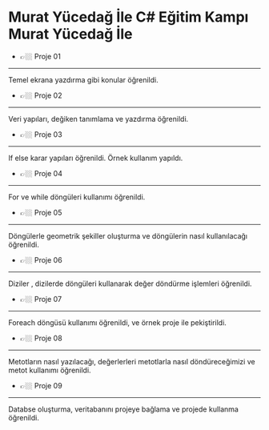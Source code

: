 #  Murat Yücedağ İle C# Eğitim Kampı Murat Yücedağ İle
- 👉🏼 Proje 01
---
Temel ekrana yazdırma gibi konular öğrenildi.
- 👉🏼 Proje 02
---
Veri yapıları, değiken tanımlama ve yazdırma öğrenildi.
- 👉🏼 Proje 03
---
If else karar yapıları öğrenildi. Örnek kullanım yapıldı.
- 👉🏼 Proje 04
---
For ve while döngüleri kullanımı öğrenildi.
- 👉🏼 Proje 05
---
Döngülerle geometrik şekiller oluşturma ve döngülerin nasıl kullanılacağı öğrenildi.
- 👉🏼 Proje 06
---
Diziler , dizilerde döngüleri kullanarak değer döndürme işlemleri öğrenildi.
- 👉🏼 Proje 07
---
Foreach döngüsü kullanımı öğrenildi, ve örnek proje ile pekiştirildi.
- 👉🏼 Proje 08
---
Metotların nasıl yazılacağı, değerlerleri metotlarla nasıl döndüreceğimizi ve metot kullanımı öğrenildi.
- 👉🏼 Proje 09
---
Databse oluşturma, veritabanını projeye bağlama ve projede kullanma öğrenildi. 
